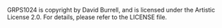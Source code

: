 GRPS1024 is copyright by David Burrell, and is licensed under the Artistic License 2.0.
For details, please refer to the LICENSE file.

